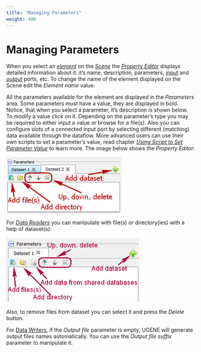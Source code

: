 ```yaml
---
title: "Managing Parameters"
weight: 400
---
```



# Managing Parameters

When you select an [_element_](workflow-elements-and-connections.md) on the [_Scene_](workflow-designer-window-components.md) the [_Property Editor_](workflow-designer-window-components.md) displays detailed information about it: it’s name, description, parameters, [_input_](workflow-elements-and-connections.md) and [_output_](workflow-elements-and-connections.md) ports, etc. To change the name of the element displayed on the Scene edit the _Element name_ value.

All the parameters available for the element are displayed in the _Parameters_ area. Some parameters must have a value, they are displayed in bold. Notice, that when you select a parameter, it’s description is shown below. To modify a value click on it. Depending on the parameter’s type you may be required to either input a value or browse for a file(s). Also you can configure slots of a connected input port by selecting different (matching) data available through the dataflow. More advanced users can use their own scripts to set a parameter’s value, read chapter [_Using Script to Set Parameter Value_](using-script-to-set-parameter-value.md) to learn more. The image below shows the _Property Editor_:


![](/images/65929883/65929884.jpg)

For _[Data Readers](data-readers.md)_ you can manipulate with file(s) or directory(ies) with a help of dataset(s):


![](/images/65929883/65929885.png)

Also, to remove files from dataset you can select it and press the _Delete_ button.

For [Data Writers](data-writers.md), if the _Output file_ parameter is empty, UGENE will generate output files names automatically. You can use the _Output file suffix_ parameter to manipulate it.
